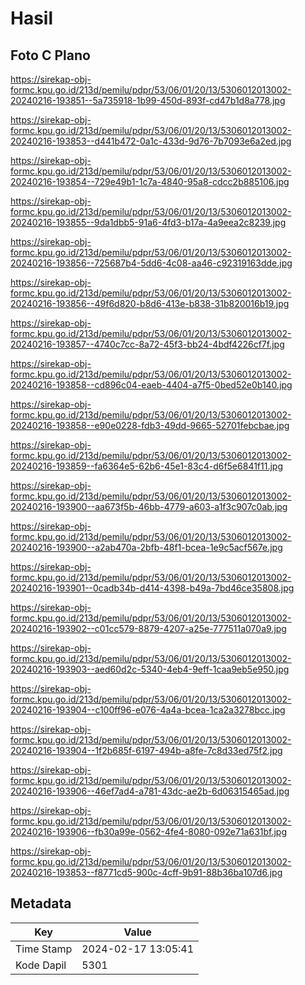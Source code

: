 # Hasil

## Foto C Plano

https://sirekap-obj-formc.kpu.go.id/213d/pemilu/pdpr/53/06/01/20/13/5306012013002-20240216-193851--5a735918-1b99-450d-893f-cd47b1d8a778.jpg

https://sirekap-obj-formc.kpu.go.id/213d/pemilu/pdpr/53/06/01/20/13/5306012013002-20240216-193853--d441b472-0a1c-433d-9d76-7b7093e6a2ed.jpg

https://sirekap-obj-formc.kpu.go.id/213d/pemilu/pdpr/53/06/01/20/13/5306012013002-20240216-193854--729e49b1-1c7a-4840-95a8-cdcc2b885106.jpg

https://sirekap-obj-formc.kpu.go.id/213d/pemilu/pdpr/53/06/01/20/13/5306012013002-20240216-193855--9da1dbb5-91a6-4fd3-b17a-4a9eea2c8239.jpg

https://sirekap-obj-formc.kpu.go.id/213d/pemilu/pdpr/53/06/01/20/13/5306012013002-20240216-193856--725687b4-5dd6-4c08-aa46-c92319163dde.jpg

https://sirekap-obj-formc.kpu.go.id/213d/pemilu/pdpr/53/06/01/20/13/5306012013002-20240216-193856--49f6d820-b8d6-413e-b838-31b820016b19.jpg

https://sirekap-obj-formc.kpu.go.id/213d/pemilu/pdpr/53/06/01/20/13/5306012013002-20240216-193857--4740c7cc-8a72-45f3-bb24-4bdf4226cf7f.jpg

https://sirekap-obj-formc.kpu.go.id/213d/pemilu/pdpr/53/06/01/20/13/5306012013002-20240216-193858--cd896c04-eaeb-4404-a7f5-0bed52e0b140.jpg

https://sirekap-obj-formc.kpu.go.id/213d/pemilu/pdpr/53/06/01/20/13/5306012013002-20240216-193858--e90e0228-fdb3-49dd-9665-52701febcbae.jpg

https://sirekap-obj-formc.kpu.go.id/213d/pemilu/pdpr/53/06/01/20/13/5306012013002-20240216-193859--fa6364e5-62b6-45e1-83c4-d6f5e6841f11.jpg

https://sirekap-obj-formc.kpu.go.id/213d/pemilu/pdpr/53/06/01/20/13/5306012013002-20240216-193900--aa673f5b-46bb-4779-a603-a1f3c907c0ab.jpg

https://sirekap-obj-formc.kpu.go.id/213d/pemilu/pdpr/53/06/01/20/13/5306012013002-20240216-193900--a2ab470a-2bfb-48f1-bcea-1e9c5acf567e.jpg

https://sirekap-obj-formc.kpu.go.id/213d/pemilu/pdpr/53/06/01/20/13/5306012013002-20240216-193901--0cadb34b-d414-4398-b49a-7bd46ce35808.jpg

https://sirekap-obj-formc.kpu.go.id/213d/pemilu/pdpr/53/06/01/20/13/5306012013002-20240216-193902--c01cc579-8879-4207-a25e-777511a070a9.jpg

https://sirekap-obj-formc.kpu.go.id/213d/pemilu/pdpr/53/06/01/20/13/5306012013002-20240216-193903--aed60d2c-5340-4eb4-9eff-1caa9eb5e950.jpg

https://sirekap-obj-formc.kpu.go.id/213d/pemilu/pdpr/53/06/01/20/13/5306012013002-20240216-193904--c100ff96-e076-4a4a-bcea-1ca2a3278bcc.jpg

https://sirekap-obj-formc.kpu.go.id/213d/pemilu/pdpr/53/06/01/20/13/5306012013002-20240216-193904--1f2b685f-6197-494b-a8fe-7c8d33ed75f2.jpg

https://sirekap-obj-formc.kpu.go.id/213d/pemilu/pdpr/53/06/01/20/13/5306012013002-20240216-193906--46ef7ad4-a781-43dc-ae2b-6d06315465ad.jpg

https://sirekap-obj-formc.kpu.go.id/213d/pemilu/pdpr/53/06/01/20/13/5306012013002-20240216-193906--fb30a99e-0562-4fe4-8080-092e71a631bf.jpg

https://sirekap-obj-formc.kpu.go.id/213d/pemilu/pdpr/53/06/01/20/13/5306012013002-20240216-193853--f8771cd5-900c-4cff-9b91-88b36ba107d6.jpg


## Metadata

| Key        | Value               |
| ---------- | ------------------- |
| Time Stamp | 2024-02-17 13:05:41 |
| Kode Dapil | 5301                |




